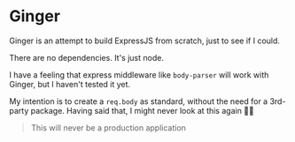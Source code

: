 # Ginger

Ginger is an attempt to build ExpressJS from scratch, just to see if I could.

There are no dependencies. It's just node.

I have a feeling that express middleware like `body-parser` will work with Ginger, but I haven't tested it yet.

My intention is to create a `req.body` as standard, without the need for a 3rd-party package. Having said that, I might never look at this again 🤷‍♀️

> This will never be a production application
